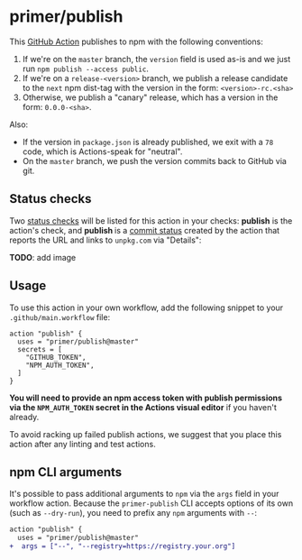 # primer/publish

This [GitHub Action][github actions] publishes to npm with the following conventions:

1. If we're on the `master` branch, the `version` field is used as-is and we just run `npm publish --access public`.
1. If we're on a `release-<version>` branch, we publish a release candidate to the `next` npm dist-tag with the version in the form: `<version>-rc.<sha>`
1. Otherwise, we publish a "canary" release, which has a version in the form: `0.0.0-<sha>`.

Also:

* If the version in `package.json` is already published, we exit with a `78` code, which is Actions-speak for "neutral".
* On the `master` branch, we push the version commits back to GitHub via git.

## Status checks
Two [status checks] will be listed for this action in your checks: **publish** is the action's check, and **publish <package-name>** is a [commit status] created by the action that reports the URL and links to `unpkg.com` via "Details":

**TODO**: add image

## Usage
To use this action in your own workflow, add the following snippet to your `.github/main.workflow` file:

```hcl
action "publish" {
  uses = "primer/publish@master"
  secrets = [
    "GITHUB_TOKEN",
    "NPM_AUTH_TOKEN",
  ]
}
```

**You will need to provide an npm access token with publish permissions via the `NPM_AUTH_TOKEN` secret in the Actions visual editor** if you haven't already.

To avoid racking up failed publish actions, we suggest that you place this action after any linting and test actions.

## npm CLI arguments
It's possible to pass additional arguments to `npm` via the `args` field in your workflow action. Because the `primer-publish` CLI accepts options of its own (such as `--dry-run`), you need to prefix any `npm` arguments with `--`:

```diff
action "publish" {
  uses = "primer/publish@master"
+  args = ["--", "--registry=https://registry.your.org"]
```

[github actions]: https://github.com/features/actions
[commit status]: https://developer.github.com/v3/repos/statuses/
[status checks]: https://help.github.com/articles/about-status-checks/
